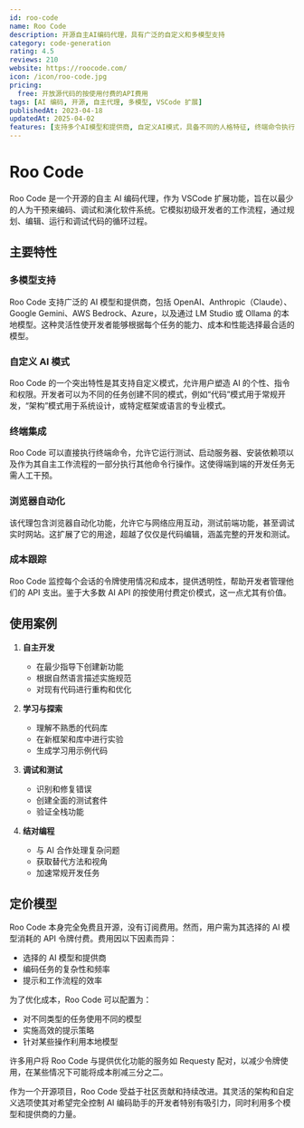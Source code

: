 ```yaml
---
id: roo-code
name: Roo Code
description: 开源自主AI编码代理，具有广泛的自定义和多模型支持
category: code-generation
rating: 4.5
reviews: 210
website: https://roocode.com/
icon: /icon/roo-code.jpg
pricing:
  free: 开放源代码的按使用付费的API费用
tags: [AI 编码, 开源, 自主代理, 多模型, VSCode 扩展]
publishedAt: 2023-04-18
updatedAt: 2025-04-02
features: [支持多个AI模型和提供商, 自定义AI模式，具备不同的人格特征, 终端命令执行, 浏览器自动化功能, Token 使用和成本追踪]
---
```

# Roo Code

Roo Code 是一个开源的自主 AI 编码代理，作为 VSCode 扩展功能，旨在以最少的人为干预来编码、调试和演化软件系统。它模拟初级开发者的工作流程，通过规划、编辑、运行和调试代码的循环过程。

## 主要特性

### 多模型支持
Roo Code 支持广泛的 AI 模型和提供商，包括 OpenAI、Anthropic（Claude）、Google Gemini、AWS Bedrock、Azure，以及通过 LM Studio 或 Ollama 的本地模型。这种灵活性使开发者能够根据每个任务的能力、成本和性能选择最合适的模型。

### 自定义 AI 模式
Roo Code 的一个突出特性是其支持自定义模式，允许用户塑造 AI 的个性、指令和权限。开发者可以为不同的任务创建不同的模式，例如“代码”模式用于常规开发，“架构”模式用于系统设计，或特定框架或语言的专业模式。

### 终端集成
Roo Code 可以直接执行终端命令，允许它运行测试、启动服务器、安装依赖项以及作为其自主工作流程的一部分执行其他命令行操作。这使得端到端的开发任务无需人工干预。

### 浏览器自动化
该代理包含浏览器自动化功能，允许它与网络应用互动，测试前端功能，甚至调试实时网站。这扩展了它的用途，超越了仅仅是代码编辑，涵盖完整的开发和测试。

### 成本跟踪
Roo Code 监控每个会话的令牌使用情况和成本，提供透明性，帮助开发者管理他们的 API 支出。鉴于大多数 AI API 的按使用付费定价模式，这一点尤其有价值。

## 使用案例

1. **自主开发**
   - 在最少指导下创建新功能
   - 根据自然语言描述实施规范
   - 对现有代码进行重构和优化

2. **学习与探索**
   - 理解不熟悉的代码库
   - 在新框架和库中进行实验
   - 生成学习用示例代码

3. **调试和测试**
   - 识别和修复错误
   - 创建全面的测试套件
   - 验证全栈功能

4. **结对编程**
   - 与 AI 合作处理复杂问题
   - 获取替代方法和视角
   - 加速常规开发任务

## 定价模型

Roo Code 本身完全免费且开源，没有订阅费用。然而，用户需为其选择的 AI 模型消耗的 API 令牌付费。费用因以下因素而异：

- 选择的 AI 模型和提供商
- 编码任务的复杂性和频率
- 提示和工作流程的效率

为了优化成本，Roo Code 可以配置为：
- 对不同类型的任务使用不同的模型
- 实施高效的提示策略
- 针对某些操作利用本地模型

许多用户将 Roo Code 与提供优化功能的服务如 Requesty 配对，以减少令牌使用，在某些情况下可能将成本削减三分之二。

作为一个开源项目，Roo Code 受益于社区贡献和持续改进。其灵活的架构和自定义选项使其对希望完全控制 AI 编码助手的开发者特别有吸引力，同时利用多个模型和提供商的力量。